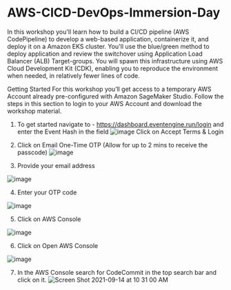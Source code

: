 # AWS-CICD-DevOps-Immersion-Day
In this workshop you'll learn how to build a CI/CD pipeline (AWS CodePipeline) to develop a web-based application, containerize it, and deploy it on a Amazon EKS cluster. You'll use the blue/green method to deploy application and review the switchover using Application Load Balancer (ALB) Target-groups. You will spawn this infrastructure using AWS Cloud Development Kit (CDK), enabling you to reproduce the environment when needed, in relatively fewer lines of code.

Getting Started
For this workshop you’ll get access to a temporary AWS Account already pre-configured with Amazon SageMaker Studio. Follow the steps in this section to login to your AWS Account and download the workshop material.

1. To get started navigate to - https://dashboard.eventengine.run/login and enter the Event Hash in the field
![image](https://user-images.githubusercontent.com/90632882/133285722-732ff8bc-0cc0-4c04-96d8-cb5900a656db.png)
Click on Accept Terms & Login

2. Click on Email One-Time OTP (Allow for up to 2 mins to receive the passcode)
![image](https://user-images.githubusercontent.com/90632882/133286863-bea37af2-650f-42d3-b67a-42ed03313b45.png)

3. Provide your email address

![image](https://user-images.githubusercontent.com/90632882/133287030-e9addf59-3216-4fc2-92f2-40cda61e9b43.png)

4. Enter your OTP code

![image](https://user-images.githubusercontent.com/90632882/133287082-c748b86a-4096-45e4-85cb-5d06dc3709a2.png)

5. Click on AWS Console

![image](https://user-images.githubusercontent.com/90632882/133287155-41263613-66fa-43e4-a56a-d3b089219815.png)

6. Click on Open AWS Console

![image](https://user-images.githubusercontent.com/90632882/133287214-6b98541c-ad36-458d-9af8-5ab9aabb7bac.png)

7. In the AWS Console search for CodeCommit in the top search bar and click on it.
![Screen Shot 2021-09-14 at 10 31 00 AM](https://user-images.githubusercontent.com/90632882/133287771-31195dea-0406-4b11-8667-769fc8897d0e.png)
